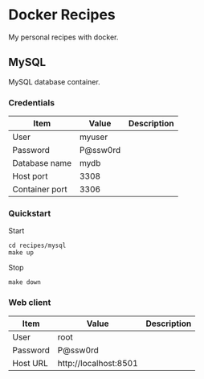 # Docker Recipes 

My personal recipes with docker.


## MySQL

MySQL database container.

### Credentials

| Item             | Value    | Description |
|------------------|----------|-------------|
| User             | myuser   |             |
| Password         | P@ssw0rd |             |
| Database name    | mydb     |             |
| Host port        | 3308     |             |
| Container port   | 3306     |             |

### Quickstart

Start
```shell
cd recipes/mysql
make up
```

Stop
```shell
make down
```

### Web client

| Item           | Value                  | Description |
|----------------|------------------------|-------------|
| User           | root                   |             |
| Password       | P@ssw0rd               |             |
| Host URL       | http://localhost:8501  |             |

